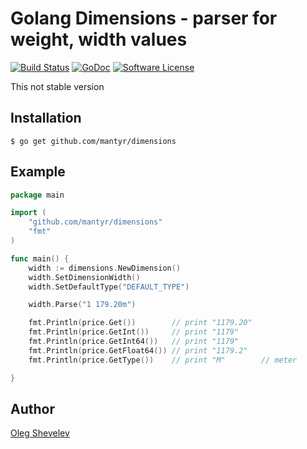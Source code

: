 # Golang Dimensions - parser for weight, width values

[![Build Status](https://travis-ci.org/mantyr/dimensions.svg?branch=master)](https://travis-ci.org/mantyr/dimensions) [![GoDoc](https://godoc.org/github.com/mantyr/dimensions?status.png)](http://godoc.org/github.com/mantyr/dimensions) [![Software License](https://img.shields.io/badge/license-The%20Not%20Free%20License,%20Commercial%20License-brightgreen.svg)](LICENSE.md)

This not stable version

## Installation

    $ go get github.com/mantyr/dimensions

## Example
```GO
package main

import (
    "github.com/mantyr/dimensions"
    "fmt"
)

func main() {
    width := dimensions.NewDimension()
    width.SetDimensionWidth()
    width.SetDefaultType("DEFAULT_TYPE")

    width.Parse("1 179.20m")

    fmt.Println(price.Get())        // print "1179.20"
    fmt.Println(price.GetInt())     // print "1179"
    fmt.Println(price.GetInt64())   // print "1179"
    fmt.Println(price.GetFloat64()) // print "1179.2"
    fmt.Println(price.GetType())    // print "M"        // meter

}
```

## Author

[Oleg Shevelev][mantyr]

[mantyr]: https://github.com/mantyr
